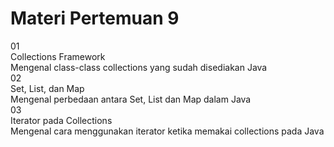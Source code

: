 # Materi Pertemuan 9

<div class="grid grid-cols-2 gap-y-10 gap-x-6 mt-16">
  <div class="flex-row">
    <div class="text-orange text-4xl font-extrabold">01</div>
    <div class="font-bold text-xl">Collections Framework</div>
    <div class="font-light text-sm">
      Mengenal class-class collections yang sudah disediakan Java
    </div>
  </div>
  <div class="flex-row">
    <div class="text-orange text-4xl font-extrabold">02</div>
    <div class="font-bold text-xl">Set, List, dan Map</div>
    <div class="font-light text-sm">
      Mengenal perbedaan antara Set, List dan Map dalam Java
    </div>
  </div>
  <div class="flex-row">
    <div class="text-orange text-4xl font-extrabold">03</div>
    <div class="font-bold text-xl">Iterator pada Collections</div>
    <div class="font-light text-sm">
      Mengenal cara menggunakan iterator ketika memakai collections pada Java
    </div>
  </div>
</div>
